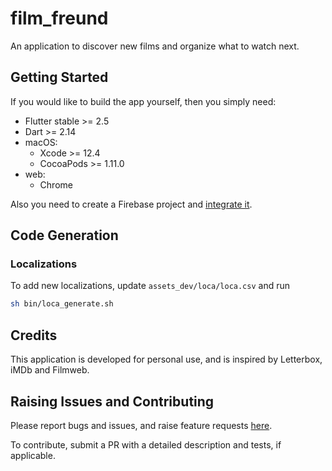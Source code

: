 # film_freund

An application to discover new films and organize what to watch next.

## Getting Started

If you would like to build the app yourself, then you simply need:

- Flutter stable >= 2.5
- Dart >= 2.14
- macOS:
    - Xcode >= 12.4
    - CocoaPods >= 1.11.0
- web:
    - Chrome

Also you need to create a Firebase project and [integrate it](https://firebase.google.com/docs/flutter/setup).

## Code Generation

### Localizations

To add new localizations, update `assets_dev/loca/loca.csv` and run

```sh
sh bin/loca_generate.sh
```

## Credits

This application is developed for personal use, and is inspired by Letterbox, iMDb and Filmweb.

## Raising Issues and Contributing

Please report bugs and issues, and raise feature requests [here](https://github.com/defuncart/film_freund/issues).

To contribute, submit a PR with a detailed description and tests, if applicable.
